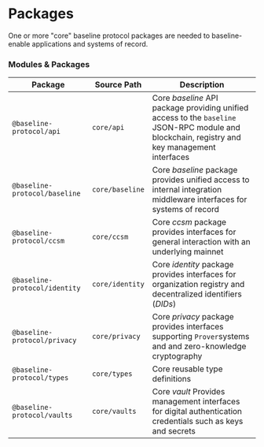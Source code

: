# Packages

One or more "core" baseline protocol packages are needed to baseline-enable applications and systems of record.

### Modules & Packages

| Package                       | Source Path     | Description                                                                                                                                   |
| ----------------------------- | --------------- | --------------------------------------------------------------------------------------------------------------------------------------------- |
| `@baseline-protocol/api`      | `core/api`      | Core _baseline_ API package providing unified access to the `baseline` JSON-RPC module and blockchain, registry and key management interfaces |
| `@baseline-protocol/baseline` | `core/baseline` | Core _baseline_  package provides unified access to internal integration middleware interfaces for systems of record                          |
| `@baseline-protocol/ccsm`     | `core/ccsm`     | Core _ccsm_ package provides interfaces for general interaction with an underlying mainnet                                                    |
| `@baseline-protocol/identity` | `core/identity` | Core _identity_ package provides interfaces for organization registry and decentralized identifiers (_DIDs_)                                  |
| `@baseline-protocol/privacy`  | `core/privacy`  | Core _privacy_ package provides interfaces supporting `Prover`systems and and zero-knowledge cryptography                                     |
| `@baseline-protocol/types`    | `core/types`    | Core reusable type definitions                                                                                                                |
| `@baseline-protocol/vaults`   | `core/vaults`   | Core _vault_ Provides management interfaces for digital authentication credentials such as keys and secrets                                   |
